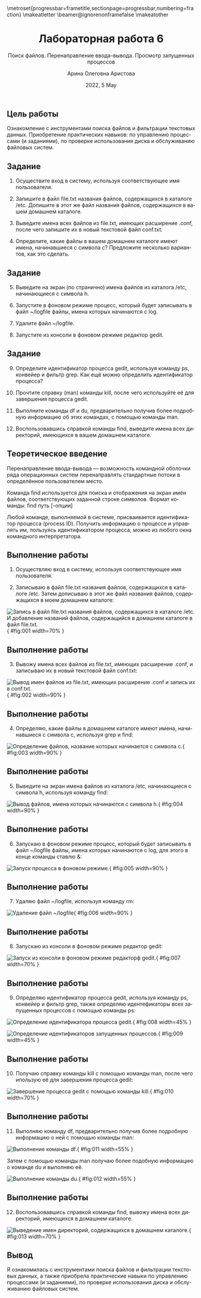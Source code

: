 ﻿---
## Front matter
lang: ru-RU
title: Лабораторная работа 6
subtitle: Поиск файлов. Перенаправление ввода-вывода. Просмотр запущенных процессов
author: Арина Олеговна Аристова 
institute: |
	RUDN University, Moscow, Russian Federation
date: 2022, 5 May

## Formatting
toc: false
slide_level: 2
theme: metropolis
header-includes: 
 - \metroset{progressbar=frametitle,sectionpage=progressbar,numbering=fraction}
 - '\makeatletter'
 - '\beamer@ignorenonframefalse'
 - '\makeatother'
aspectratio: 43
section-titles: true
---

## Цель работы 

Ознакомление с инструментами поиска файлов и фильтрации текстовых данных.
Приобретение практических навыков: по управлению процессами (и заданиями), по
проверке использования диска и обслуживанию файловых систем.

## Задание  

1. Осуществите вход в систему, используя соответствующее имя пользователя.

2. Запишите в файл file.txt названия файлов, содержащихся в каталоге /etc. Допишите в этот же файл названия файлов, содержащихся в вашем домашнем каталоге.

3. Выведите имена всех файлов из file.txt, имеющих расширение .conf, после чего запишите их в новый текстовой файл conf.txt.

4. Определите, какие файлы в вашем домашнем каталоге имеют имена, начинавшиеся с символа c? Предложите несколько вариантов, как это сделать.

## Задание  

5. Выведите на экран (по странично) имена файлов из каталога /etc, начинающиеся с символа h.

6. Запустите в фоновом режиме процесс, который будет записывать в файл ~/logfile файлы, имена которых начинаются с log.

7. Удалите файл ~/logfile.

8. Запустите из консоли в фоновом режиме редактор gedit.

## Задание

9. Определите идентификатор процесса gedit, используя команду ps, конвейер и фильтр grep. Как ещё можно определить идентификатор процесса?

10. Прочтите справку (man) команды kill, после чего используйте её для завершения процесса gedit.

11. Выполните команды df и du, предварительно получив более подробную информацию об этих командах, с помощью команды man.

12. Воспользовавшись справкой команды find, выведите имена всех директорий, имеющихся в вашем домашнем каталоге.


## Теоретическое введение

Перенаправление ввода-вывода — возможность командной оболочки ряда операционных систем перенаправлять стандартные потоки в определённое пользователем место.

Команда find используется для поиска и отображения на экран имён файлов, соответствующих заданной строке символов. Формат команды:  find путь [-опции]

Любой команде, выполняемой в системе, присваивается идентификатор процесса (process ID). Получить информацию о процессе и управлять им, пользуясь идентификатором процесса, можно из любого окна командного интерпретатора.

## Выполнение работы

1. Осуществляю вход в систему, используя соответствующее имя пользователя.

2. Записываю в файл file.txt названия файлов, содержащихся в каталоге /etc. Затем дописываю в этот же файл названия файлов, содержащихся в моем домашнем каталоге:

![Запись в файл file.txt названия файлов, содержащихся в каталоге /etc. И добавление названий файлов, содержащийся в домашнем каталоге в файл file.txt.](image/1.jpg){ #fig:001 width=70% }

## Выполнение работы 

3. Вывожу имена всех файлов из file.txt, имеющих расширение .conf, и записываю их в новый текстовой файл conf.txt:

![Вывод имен файлов из file.txt, имеющих расширение .conf и запись их в conf.txt.](image/2.jpg){ #fig:002 width=90% }

## Выполнение работы 

4. Определяю, какие файлы в домашнем каталоге имеют имена, начинавшиеся с символа c, используя grep и find:

![Определение файлов, название которых начинается с символа c.](image/3.jpg){ #fig:003 width=90% }

## Выполнение работы 

5. Выведите на экран имена файлов из каталога /etc, начинающиеся с символа h, используя команду find: 

![Вывод файлов, имена которых начинаются с символа h.](image/4.jpg){ #fig:004 width=90% }

## Выполнение работы 

6. Запускаю в фоновом режиме процесс, который будет записывать в файл ~/logfile файлы, имена которых начинаются с log, для этого в конце команды ставлю &: 

![Запуск процесса в фоновом режиме.](image/5.jpg){ #fig:005 width=90% }

## Выполнение работы 

7. Удаляю файл ~/logfile, используя команду rm:

![Удаление файл ~/logfile](image/6.jpg){ #fig:006 width=90% }

## Выполнение работы 

8. Запускаю из консоли в фоновом режиме редактор gedit:

![Запуск из консоли в фоновом режиме редакторф gedit.](image/7.jpg){ #fig:007 width=70% }

## Выполнение работы 

9. Определяю идентификатор процесса gedit, используя команду ps, конвейер и фильтр
grep, также определяю идентефикаторы всех запущенных процессов с помощью команды ps:

![Определение идентификатора процесса gedit.](image/8.jpg){ #fig:008 width=45% }

![Определение идентификаторов запущенных процессов.](image/9.jpg){ #fig:009 width=45% }

## Выполнение работы 

10. Получаю справку команды kill с помощью команды man, после чего ипользую её для завершения процесса gedit:
 
![Завершение процесса gedit с помощью команды kill.](image/10.jpg){ #fig:010 width=70% }

## Выполнение работы 

11. Выполняю команду df, предварительно получив более подробную информацию о ней с помощью команды man:

![Выполнение команды df.](image/11.1.jpg){ #fig:011 width=55% }

Затем с помощью команды man получаю более подобную информацию о команде du и выполняю её.

![Выполнение команды du.](image/11.2.jpg){ #fig:012 width=55% }

## Выполнение работы 

12. Воспользовавшись справкой команды find, вывожу имена всех директорий, имеющихся в домашнем каталоге.

![Выведение имен директорий, содержащихся в домашнем каталоге.](image/12.jpg){ #fig:013 width=70% }

## Вывод

Я ознакомилась с инструментами поиска файлов и фильтрации текстовых данных, а также приобрела практические навыки по управлению процессами (и заданиями), по проверке использования диска и обслуживанию файловых систем.
 
